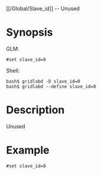 [[/Global/Slave_id]] -- Unused

# Synopsis
GLM:
~~~
#set slave_id=0
~~~
Shell:
~~~
bash$ gridlabd -D slave_id=0
bash$ gridlabd --define slave_id=0
~~~

# Description

Unused

# Example

~~~
#set slave_id=0
~~~
